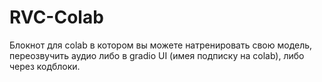 # RVC-Colab
Блокнот для colab в котором вы можете натренировать свою модель, переозвучить аудио либо в gradio UI (имея подписку на colab), либо через кодблоки.
